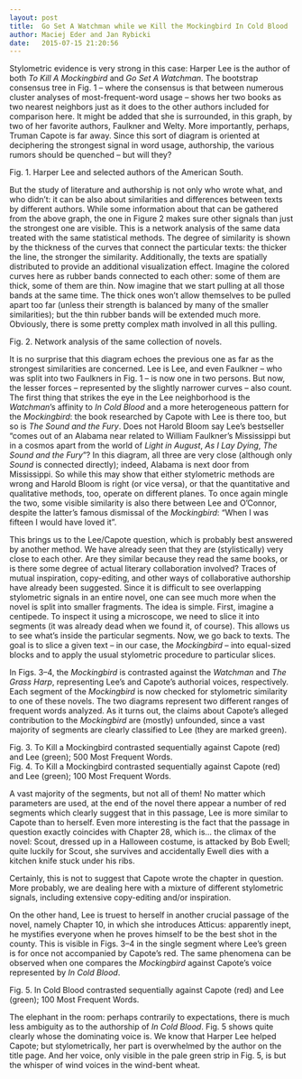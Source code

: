 ```yaml
---
layout: post
title:  Go Set A Watchman while we Kill the Mockingbird In Cold Blood
author: Maciej Eder and Jan Rybicki
date:   2015-07-15 21:20:56
---
```




Stylometric evidence is very strong in this case: Harper Lee is the author of both _To Kill A Mockingbird_ and _Go Set A Watchman_. The bootstrap consensus tree in Fig. 1 – where the consensus is that between numerous cluster analyses of most-frequent-word usage – shows her two books as two nearest neighbors just as it does to the other authors included for comparison here. It might be added that she is surrounded, in this graph, by two of her favorite authors, Faulkner and Welty. More importantly, perhaps, Truman Capote is far away. Since this sort of diagram is oriented at deciphering the strongest signal in word usage, authorship, the various rumors should be quenched – but will they?


<div>
    <img class="col three left" src="{{ site.baseurl }}/assets/img/Lee_and_others_consensus.png" alt="" title="example image"/>
</div>
<div class="col three caption">
    Fig. 1. Harper Lee and selected authors of the American South.
</div>


But the study of literature and authorship is not only who wrote what, and who didn’t: it can be also about similarities and differences between texts by different authors. While some information about that can be gathered from the above graph, the one in Figure 2 makes sure other signals than just the strongest one are visible. This is a network analysis of the same data treated with the same statistical methods. The degree of similarity is shown by the thickness of the curves that connect the particular texts: the thicker the line, the stronger the similarity. Additionally, the texts are spatially distributed to provide an additional visualization effect. Imagine the colored curves here as rubber bands connected to each other: some of them are thick, some of them are thin. Now imagine that we start pulling at all those bands at the same time. The thick ones won’t allow themselves to be pulled apart too far (unless their strength is balanced by many of the smaller similarities); but the thin rubber bands will be extended much more. Obviously, there is some pretty complex math involved in all this pulling.


<div>
    <img class="col three left" src="{{ site.baseurl }}/assets/img/Lee_and_others.png" alt="" title="example image"/>
</div>
<div class="col three caption">
    Fig. 2. Network analysis of the same collection of novels.
</div>


It is no surprise that this diagram echoes the previous one as far as the strongest similarities are concerned. Lee is Lee, and even Faulkner – who was split into two Faulkners in Fig. 1 – is now one in two persons. But now, the lesser forces – represented by the slightly narrower curves – also count. The first thing that strikes the eye in the Lee neighborhood is the _Watchman_’s affinity to _In Cold Blood_ and a more heterogeneous pattern for the _Mockingbird_: the book researched by Capote with Lee is there too, but so is _The Sound and the Fury_. Does not Harold Bloom say Lee’s bestseller “comes out of an Alabama near related to William Faulkner’s Mississippi but in a cosmos apart from the world of _Light in August_, _As I Lay Dying_, _The Sound and the Fury_”? In this diagram, all three are very close (although only _Sound_ is connected directly); indeed, Alabama is next door from Mississippi. So while this may show that either stylometric methods are wrong and Harold Bloom is right (or vice versa), or that the quantitative and qualitative methods, too, operate on different planes. To once again mingle the two, some visible similarity is also there between Lee and O’Connor, despite the latter’s famous dismissal of the _Mockingbird_: “When I was fifteen I would have loved it”.

This brings us to the Lee/Capote question, which is probably best answered by another method. We have already seen that they are (stylistically) very close to each other. Are they similar because they read the same books, or is there some degree of actual literary collaboration involved? Traces of mutual inspiration, copy-editing, and other ways of collaborative authorship have already been suggested. Since it is difficult to see overlapping stylometric signals in an entire novel, one can see much more when the novel is split into smaller fragments. The idea is simple. First, imagine a centipede. To inspect it using a microscope, we need to slice it into segments (it was already dead when we found it, of course). This allows us to see what’s inside the particular segments. Now, we go back to texts. The goal is to slice a given text – in our case, the _Mockingbird_ – into equal-sized blocks and to apply the usual stylometric procedure to particular slices.

In Figs. 3–4, the _Mockingbird_ is contrasted against the _Watchman_ and _The Grass Harp_, representing Lee’s and Capote’s authorial voices, respectively. Each segment of the _Mockingbird_ is now checked for stylometric similarity to one of these novels. The two diagrams represent two different ranges of frequent words analyzed. As it turns out, the claims about Capote’s alleged contribution to the _Mockingbird_ are (mostly) unfounded, since a vast majority of segments are clearly classified to Lee (they are marked green).




<div>
    <img class="col three left" src="{{ site.baseurl }}/assets/img/mockingbird_rolling-svm.png" alt="" title="example image"/>
</div>
<div class="col three caption">
    Fig. 3. To Kill a Mockingbird contrasted sequentially against Capote (red) and Lee (green); 500 Most Frequent Words.
</div>


<div>
    <img class="col three left" src="{{ site.baseurl }}/assets/img/mockingbird_rolling-svm_2.png" alt="" title="example image"/>
</div>
<div class="col three caption">
    Fig. 4. To Kill a Mockingbird contrasted sequentially against Capote (red) and Lee (green); 100 Most Frequent Words.
</div>


A vast majority of the segments, but not all of them! No matter which parameters are used, at the end of the novel there appear a number of red segments which clearly suggest that in this passage, Lee is more similar to Capote than to herself. Even more interesting is the fact that the passage in question exactly coincides with Chapter 28, which is... the climax of the novel: Scout, dressed up in a Halloween costume, is attacked by Bob Ewell; quite luckily for Scout, she survives and accidentally Ewell dies with a kitchen knife stuck under his ribs.

Certainly, this is not to suggest that Capote wrote the chapter in question. More probably, we are dealing here with a mixture of different stylometric signals, including extensive copy-editing and/or inspiration.

On the other hand, Lee is truest to herself in another crucial passage of the novel, namely Chapter 10, in which she introduces Atticus: apparently inept, he mystifies everyone when he proves himself to be the best shot in the county. This is visible in Figs. 3–4 in the single segment where Lee’s green is for once not accompanied by Capote’s red. The same phenomena can be observed when one compares the _Mockingbird_ against Capote’s voice represented by _In Cold Blood_.


<div>
    <img class="col three left" src="{{ site.baseurl }}/assets/img/cold-blood_rolling-svm.png" alt="" title="example image"/>
</div>
<div class="col three caption">
    Fig. 5. In Cold Blood contrasted sequentially against Capote (red) and Lee (green); 100 Most Frequent Words.
</div>


The elephant in the room: perhaps contrarily to expectations, there is much less ambiguity as to the authorship of _In Cold Blood_. Fig. 5 shows quite clearly whose the dominating voice is. We know that Harper Lee helped Capote; but stylometrically, her part is overwhelmed by the author on the title page. And her voice, only visible in the pale green strip in Fig. 5, is but the whisper of wind voices in the wind-bent wheat.



